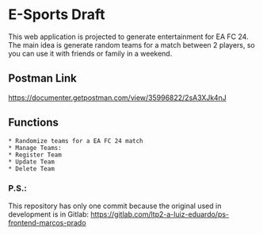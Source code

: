 # E-Sports Draft

This web application is projected to generate entertainment for EA FC 24. The main idea is generate random teams for a match between 2 players, so you can use it with friends or family in a weekend.

## Postman Link

https://documenter.getpostman.com/view/35996822/2sA3XJk4nJ

## Functions

    * Randomize teams for a EA FC 24 match
    * Manage Teams:
    * Register Team
    * Update Team
    * Delete Team

### P.S.:

This repository has only one commit because the original used in development is in Gitlab:
https://gitlab.com/ltp2-a-luiz-eduardo/ps-frontend-marcos-prado
